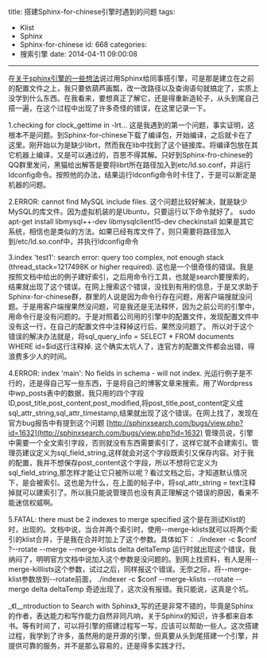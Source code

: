 title: 搭建Sphinx-for-chinese引擎时遇到的问题
tags:
  - Klist
  - Sphinx
  - Sphinx-for-chinese
id: 668
categories:
  - 搜索引擎
date: 2014-04-11 09:00:08
---

在[关于sphinx引擎的一些想法](http://program.dengshilong.org/2014/04/11/关于sphinx引擎的一些想法/)说过用Sphinx给同事搭引擎，可是那是建立在之前的配置文件之上，我只要依葫芦画瓢，改一改路径以及查询语句就搞定了，实质上没学到什么东西。在我看来，要想真正了解它，还是得重新造轮子，从头到尾自己搭一遍，在这个过程中出现了许多奇怪的错误，在这里记录一下。

1.checking for clock_gettime in -lrt...
这是我遇到的第一个问题，事实证明，这根本不是问题。到Sphinx-for-chinese下载了编译包，开始编译，之后就卡在了这里。刚开始以为是缺少librt，然而我在lib中找到了这个链接库。将编译包放在其它机器上编译，又是可以通过的，百思不得其解。只好到Sphinx-fro-chinese的QQ群里发问，黑猫给出解答是要将librt所在路径加入到etc/ld.so.conf，并运行ldconfig命令。按照他的办法，结果运行ldconfig命令时卡住了，于是可以断定是机器的问题。

2.ERROR: cannot find MySQL include files.
这个问题比较好解决，就是缺少MySQL的库文件。因为虚拟机装的是Ubuntu，只要运行以下命令就好了。
sudo apt-get install libmysql++-dev libmysqlclient15-dev checkinstall
如果是其它系统，相信也是类似的方法。如果已经有库文件了，则只需要将路径加入到/etc/ld.so.conf中，并执行ldconfig命令

3.index 'test1': search error: query too complex, not enough stack (thread_stack=1217498K or higher required).
这也是一个很奇怪的错误。我是按照文档中给出的例子建好索引，之后用命令行工具，也就是search要搜索的，结果就出现了这个错误。在网上搜索这个错误，没找到有用的信息，于是又求助于Sphinx-for-chinese群，群里的人说是因为命令行存在问题，用客户端搜就没问题。于是用客户端搜果然没问题，可是我还是无法释怀，因为之前公司的引擎中，用命令行是没有问题的。于是对照着公司用的引擎中的配置文件，发现配置文件中没有这一行，在自己的配置文件中注释掉这行后，果然没问题了。
所以对于这个错误的解决办法就是，将sql_query_info = SELECT * FROM documents WHERE id=$id这行注释掉.
这个确实太坑人了，连官方的配置文件都会出错，得浪费多少人的时间。

4.ERROR: index 'main': No fields in schema - will not index.
光运行例子是不行的，还是得自己写一些东西，于是将自己的博客文章来搜索。用了Wordpress中wp_posts表中的数据，我只用的四个字段ID,post_title,post_content,post_modified,将post_title,post_content定义成sql_attr_string,sql_attr_timestamp,结果就出现了这个错误。在网上找了，发现在官方bug报告中有提到这个问题
[http://sphinxsearch.com/bugs/view.php?id=1632](http://sphinxsearch.com/bugs/view.php?id=1632)
管理员说，引擎中需要一个全文索引字段，否则就没有东西需要索引了，这样它就不会建索引。管理员建议定义为sql_field_string,这样就会对这个字段既索引又保存内容。对于我的配置，我并不想保存post_content这个字段，所以不想将它定义为sql_field_string,那怎样才能让它只被所以呢？看过文档之后，才知道默认情况下，是会被索引。这也是为什么，在上面的帖子中，将sql_attr_string = text注释掉就可以建索引了。所以我只能说管理员也没有真正理解这个错误的原因，看来不能迷信权威啊。

5.FATAL: there must be 2 indexes to merge specified
这个是在测试Klist的时，出现的。文档中说，当合并两个索引时，使用--merge-klists就可以将两个索引的klist合并，于是我在合并时加上了这个参数。具体如下：
./indexer -c $conf ?--rotate --merge --merge-klists delta deltaTemp
运行时就出现这个错误，我纳闷了，明明官方文档中说加入这个参数是没问题的。到网上找资料，有人是用--merge-killlists这个参数，试过之后，同样报这个错误。无奈之际，将--merge-klist参数放到--rotate前面，
./indexer -c $conf --merge-klists --rotate --merge delta deltaTemp
奇迹出现了，这次没有报错。我只能说，这真是个坑。

_《I__ntroduction to Search with Sphinx》_写的还是非常不错的，毕竟是Sphinx的作者，表达能力和写作能力自然非同凡响，关于Sphinx的知识，许多都来自本书。等有时间了，可以将引擎的搭建过程写一写，应该可以帮助一些人。这次搭建过程，我学到了许多，虽然用的是开源的引擎，但真要从头到尾搭建一个引擎，并提供可靠的服务，并不是那么容易的，还是得多实践才行。